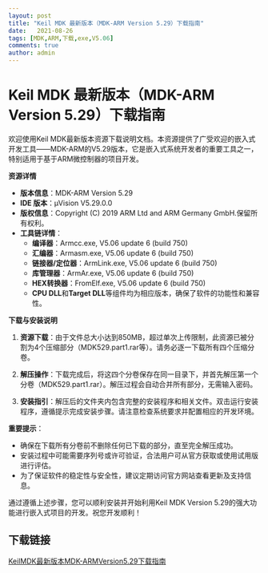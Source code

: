 ```yaml
---
layout: post
title: "Keil MDK 最新版本（MDK-ARM Version 5.29）下载指南"
date:   2021-08-26
tags: [MDK,ARM,下载,exe,V5.06]
comments: true
author: admin
---
```

# Keil MDK 最新版本（MDK-ARM Version 5.29）下载指南

欢迎使用Keil MDK最新版本资源下载说明文档。本资源提供了广受欢迎的嵌入式开发工具——MDK-ARM的V5.29版本，它是嵌入式系统开发者的重要工具之一，特别适用于基于ARM微控制器的项目开发。

**资源详情**
- **版本信息**：MDK-ARM Version 5.29
- **IDE 版本**：μVision V5.29.0.0
- **版权信息**：Copyright (C) 2019 ARM Ltd and ARM Germany GmbH.保留所有权利。
- **工具链详情**：
  - **编译器**：Armcc.exe, V5.06 update 6 (build 750)
  - **汇编器**：Armasm.exe, V5.06 update 6 (build 750)
  - **链接器/定位器**：ArmLink.exe, V5.06 update 6 (build 750)
  - **库管理器**：ArmAr.exe, V5.06 update 6 (build 750)
  - **HEX转换器**：FromElf.exe, V5.06 update 6 (build 750)
  - **CPU DLL**和**Target DLL**等组件均为相应版本，确保了软件的功能性和兼容性。

**下载与安装说明**
1. **资源下载**：由于文件总大小达到850MB，超过单次上传限制，此资源已被分割为4个压缩部分（MDK529.part1.rar等）。请务必逐一下载所有四个压缩分卷。
   
2. **解压操作**：下载完成后，将这四个分卷保存在同一目录下，并首先解压第一个分卷（MDK529.part1.rar）。解压过程会自动合并所有部分，无需输入密码。

3. **安装指引**：解压后的文件夹内包含完整的安装程序和相关文件。双击运行安装程序，遵循提示完成安装步骤。请注意检查系统要求并配置相应的开发环境。

**重要提示**：
- 确保在下载所有分卷前不删除任何已下载的部分，直至完全解压成功。
- 安装过程中可能需要序列号或许可验证，合法用户可从官方获取或使用试用版进行评估。
- 为了保证软件的稳定性与安全性，建议定期访问官方网站查看更新及支持信息。

通过遵循上述步骤，您可以顺利安装并开始利用Keil MDK Version 5.29的强大功能进行嵌入式项目的开发。祝您开发顺利！

## 下载链接

[KeilMDK最新版本MDK-ARMVersion5.29下载指南](https://pan.quark.cn/s/18d31cdeb357)